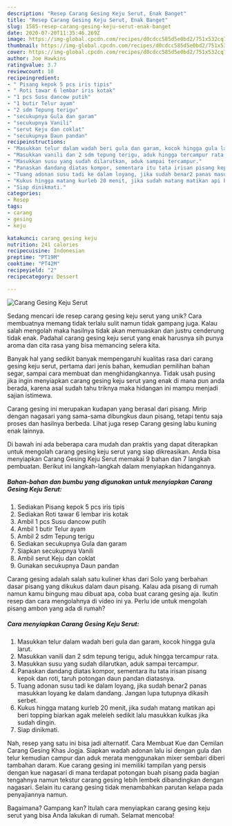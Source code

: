 ```yaml
---
description: "Resep Carang Gesing Keju Serut, Enak Banget"
title: "Resep Carang Gesing Keju Serut, Enak Banget"
slug: 1585-resep-carang-gesing-keju-serut-enak-banget
date: 2020-07-20T11:35:46.269Z
image: https://img-global.cpcdn.com/recipes/d0cdcc585d5e0bd2/751x532cq70/carang-gesing-keju-serut-foto-resep-utama.jpg
thumbnail: https://img-global.cpcdn.com/recipes/d0cdcc585d5e0bd2/751x532cq70/carang-gesing-keju-serut-foto-resep-utama.jpg
cover: https://img-global.cpcdn.com/recipes/d0cdcc585d5e0bd2/751x532cq70/carang-gesing-keju-serut-foto-resep-utama.jpg
author: Joe Hawkins
ratingvalue: 3.7
reviewcount: 10
recipeingredient:
- " Pisang kepok 5 pcs iris tipis"
- " Roti tawar 6 lembar iris kotak"
- "1 pcs Susu dancow putih"
- "1 butir Telur ayam"
- "2 sdm Tepung terigu"
- "secukupnya Gula dan garam"
- "secukupnya Vanili"
- "serut Keju dan coklat"
- "secukupnya Daun pandan"
recipeinstructions:
- "Masukkan telur dalam wadah beri gula dan garam, kocok hingga gula larut."
- "Masukkan vanili dan 2 sdm tepung terigu, aduk hingga tercampur rata."
- "Masukkan susu yang sudah dilarutkan, aduk sampai tercampur."
- "Panaskan dandang diatas kompor, sementara itu tata irisan pisang kepok dan roti, taruh potongan daun pandan diatasnya."
- "Tuang adonan susu tadi ke dalam loyang, jika sudah benar2 panas masukkan loyang ke dalam dandang. Jangan lupa tutupnya dikasih serbet."
- "Kukus hingga matang kurleb 20 menit, jika sudah matang matikan api beri topping biarkan agak meleleh sedikit lalu masukkan kulkas jika sudah dingin."
- "Siap dinikmati."
categories:
- Resep
tags:
- carang
- gesing
- keju

katakunci: carang gesing keju 
nutrition: 241 calories
recipecuisine: Indonesian
preptime: "PT19M"
cooktime: "PT42M"
recipeyield: "2"
recipecategory: Dessert

---
```



![Carang Gesing Keju Serut](https://img-global.cpcdn.com/recipes/d0cdcc585d5e0bd2/751x532cq70/carang-gesing-keju-serut-foto-resep-utama.jpg)

Sedang mencari ide resep carang gesing keju serut yang unik? Cara membuatnya memang tidak terlalu sulit namun tidak gampang juga. Kalau salah mengolah maka hasilnya tidak akan memuaskan dan justru cenderung tidak enak. Padahal carang gesing keju serut yang enak harusnya sih punya aroma dan cita rasa yang bisa memancing selera kita.

Banyak hal yang sedikit banyak mempengaruhi kualitas rasa dari carang gesing keju serut, pertama dari jenis bahan, kemudian pemilihan bahan segar, sampai cara membuat dan menghidangkannya. Tidak usah pusing jika ingin menyiapkan carang gesing keju serut yang enak di mana pun anda berada, karena asal sudah tahu triknya maka hidangan ini mampu menjadi sajian istimewa.

Carang gesing ini merupakan kudapan yang berasal dari pisang. Mirip dengan nagasari yang sama-sama dibungkus daun pisang, tetapi tentu saja proses dan hasilnya berbeda. Lihat juga resep Carang gesing labu kuning enak lainnya.


Di bawah ini ada beberapa cara mudah dan praktis yang dapat diterapkan untuk mengolah carang gesing keju serut yang siap dikreasikan. Anda bisa menyiapkan Carang Gesing Keju Serut memakai 9 bahan dan 7 langkah pembuatan. Berikut ini langkah-langkah dalam menyiapkan hidangannya.

<!--inarticleads1-->

##### Bahan-bahan dan bumbu yang digunakan untuk menyiapkan Carang Gesing Keju Serut:

1. Sediakan  Pisang kepok 5 pcs iris tipis
1. Sediakan  Roti tawar 6 lembar iris kotak
1. Ambil 1 pcs Susu dancow putih
1. Ambil 1 butir Telur ayam
1. Ambil 2 sdm Tepung terigu
1. Sediakan secukupnya Gula dan garam
1. Siapkan secukupnya Vanili
1. Ambil serut Keju dan coklat
1. Gunakan secukupnya Daun pandan


Carang gesing adalah salah satu kuliner khas dari Solo yang berbahan dasar pisang yang dikukus dalam daun pisang. Kalau ada pisang di rumah namun kamu bingung mau dibuat apa, coba buat carang gesing aja. Ikutin resep dan cara mengolahnya di video ini ya. Perlu ide untuk mengolah pisang ambon yang ada di rumah? 

<!--inarticleads2-->

##### Cara menyiapkan Carang Gesing Keju Serut:

1. Masukkan telur dalam wadah beri gula dan garam, kocok hingga gula larut.
1. Masukkan vanili dan 2 sdm tepung terigu, aduk hingga tercampur rata.
1. Masukkan susu yang sudah dilarutkan, aduk sampai tercampur.
1. Panaskan dandang diatas kompor, sementara itu tata irisan pisang kepok dan roti, taruh potongan daun pandan diatasnya.
1. Tuang adonan susu tadi ke dalam loyang, jika sudah benar2 panas masukkan loyang ke dalam dandang. Jangan lupa tutupnya dikasih serbet.
1. Kukus hingga matang kurleb 20 menit, jika sudah matang matikan api beri topping biarkan agak meleleh sedikit lalu masukkan kulkas jika sudah dingin.
1. Siap dinikmati.


Nah, resep yang satu ini bisa jadi alternatif. Cara Membuat Kue dan Cemilan Carang Gesing Khas Jogja. Siapkan wadah adonan lalu isi dengan gula dan telur kemudian campur dan aduk merata menggunakan mixer sembari diberi tambahan daram. Kue carang gesing ini memiliki tampilan yang persis dengan kue nagasari di mana terdapat potongan buah pisang pada bagian tengahnya namun tekstur carang gesing lebih lembek dibandingkan dengan nagasari. Selain itu carang gesing tidak menambahkan parutan kelapa pada penyajiannya namun. 

Bagaimana? Gampang kan? Itulah cara menyiapkan carang gesing keju serut yang bisa Anda lakukan di rumah. Selamat mencoba!
